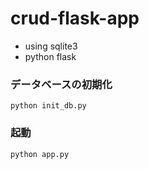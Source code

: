 # crud-flask-app

-   using sqlite3
-   python flask

### データベースの初期化

```
python init_db.py
```

<!-- ### テストデータの挿入 -->
<!--
```
python insert_test_data.py
``` -->

### 起動

```
python app.py
```
